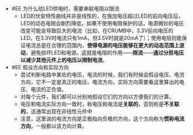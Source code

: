 - #EE 为什么给LED供电时，需要串联电阻以限流
	- LED的伏安特性曲线并非是线性的，在施加电压超过LED的前向电压后，LED的动态电阻会剧烈降低，如果不使用电阻保护的话，电源微妙的电压改变可能会导致巨大的电流（比如，在CRUMB中，3.3V前向电压的LED，在3.3V时电流只有1mA，但3.5V时就是20mA了）；使用电阻则能保证电流总是在合理的范围内，**使得电源的电压能够在更大的动态范围上波动**，避免损坏LED和电源。这就是电阻的作用——**限流**——**通过分担电压以减少其他元件上的电压以限制电流**。
- #EE 假设方向和实际方向
	- 尝试判断电路中某处的电压，电流的时候，我们有时候会假设电压、电流方向，它不一定是真正的电压、电流方向，实际方向需要看这里算出的电压、电流的正负值。
	- 对每个元件，我们都可以分别地假设它们的方向以方便我们的计算。
	- 电压和电流实际方向一致时，称电压和电流是**关联的**，否则称是**不关联的**，这通常出现在非线性元件中
	- 注意，这里说的电流方向是正极指向负极的方向，这个方向称为**惯称电流方向**，一般都以该方向计算。